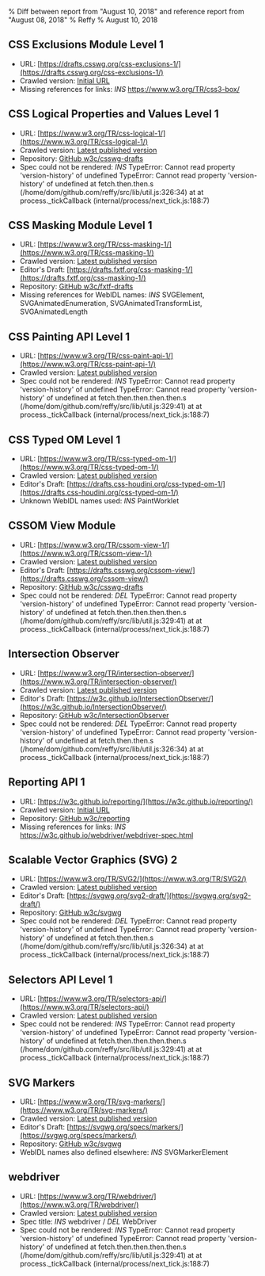 % Diff between report from "August 10, 2018" and reference report from "August 08, 2018"
% Reffy
% August 10, 2018

## CSS Exclusions Module Level 1

- URL: [https://drafts.csswg.org/css-exclusions-1/](https://drafts.csswg.org/css-exclusions-1/)
- Crawled version: [Initial URL](https://drafts.csswg.org/css-exclusions-1/)
- Missing references for links: *INS* https://www.w3.org/TR/css3-box/


## CSS Logical Properties and Values Level 1

- URL: [https://www.w3.org/TR/css-logical-1/](https://www.w3.org/TR/css-logical-1/)
- Crawled version: [Latest published version](https://www.w3.org/TR/css-logical-1)
- Repository: [GitHub w3c/csswg-drafts](https://github.com/w3c/csswg-drafts)
- Spec could not be rendered: *INS* TypeError: Cannot read property 'version-history' of undefined TypeError: Cannot read property 'version-history' of undefined
    at fetch.then.then.s (/home/dom/github.com/reffy/src/lib/util.js:326:34)
    at <anonymous>
    at process._tickCallback (internal/process/next_tick.js:188:7)


## CSS Masking Module Level 1

- URL: [https://www.w3.org/TR/css-masking-1/](https://www.w3.org/TR/css-masking-1/)
- Crawled version: [Latest published version](http://www.w3.org/TR/2014/CR-css-masking-1-20140826/)
- Editor's Draft: [https://drafts.fxtf.org/css-masking-1/](https://drafts.fxtf.org/css-masking-1/)
- Repository: [GitHub w3c/fxtf-drafts](https://github.com/w3c/fxtf-drafts)
- Missing references for WebIDL names: *INS* SVGElement, SVGAnimatedEnumeration, SVGAnimatedTransformList, SVGAnimatedLength


## CSS Painting API Level 1

- URL: [https://www.w3.org/TR/css-paint-api-1/](https://www.w3.org/TR/css-paint-api-1/)
- Crawled version: [Latest published version](https://www.w3.org/TR/css-paint-api-1)
- Spec could not be rendered: *INS* TypeError: Cannot read property 'version-history' of undefined TypeError: Cannot read property 'version-history' of undefined
    at fetch.then.then.then.then.s (/home/dom/github.com/reffy/src/lib/util.js:329:41)
    at <anonymous>
    at process._tickCallback (internal/process/next_tick.js:188:7)


## CSS Typed OM Level 1

- URL: [https://www.w3.org/TR/css-typed-om-1/](https://www.w3.org/TR/css-typed-om-1/)
- Crawled version: [Latest published version](https://www.w3.org/TR/2018/WD-css-typed-om-1-20180410/)
- Editor's Draft: [https://drafts.css-houdini.org/css-typed-om-1/](https://drafts.css-houdini.org/css-typed-om-1/)
- Unknown WebIDL names used: *INS* PaintWorklet


## CSSOM View Module

- URL: [https://www.w3.org/TR/cssom-view-1/](https://www.w3.org/TR/cssom-view-1/)
- Crawled version: [Latest published version](http://www.w3.org/TR/2016/WD-cssom-view-1-20160317/)
- Editor's Draft: [https://drafts.csswg.org/cssom-view/](https://drafts.csswg.org/cssom-view/)
- Repository: [GitHub w3c/csswg-drafts](https://github.com/w3c/csswg-drafts)
- Spec could not be rendered: *DEL* TypeError: Cannot read property 'version-history' of undefined TypeError: Cannot read property 'version-history' of undefined
    at fetch.then.then.then.then.s (/home/dom/github.com/reffy/src/lib/util.js:329:41)
    at <anonymous>
    at process._tickCallback (internal/process/next_tick.js:188:7)


## Intersection Observer

- URL: [https://www.w3.org/TR/intersection-observer/](https://www.w3.org/TR/intersection-observer/)
- Crawled version: [Latest published version](https://www.w3.org/TR/2017/WD-intersection-observer-20170914/)
- Editor's Draft: [https://w3c.github.io/IntersectionObserver/](https://w3c.github.io/IntersectionObserver/)
- Repository: [GitHub w3c/IntersectionObserver](https://github.com/w3c/IntersectionObserver)
- Spec could not be rendered: *DEL* TypeError: Cannot read property 'version-history' of undefined TypeError: Cannot read property 'version-history' of undefined
    at fetch.then.then.s (/home/dom/github.com/reffy/src/lib/util.js:326:34)
    at <anonymous>
    at process._tickCallback (internal/process/next_tick.js:188:7)


## Reporting API 1

- URL: [https://w3c.github.io/reporting/](https://w3c.github.io/reporting/)
- Crawled version: [Initial URL](https://w3c.github.io/reporting/)
- Repository: [GitHub w3c/reporting](https://github.com/w3c/reporting)
- Missing references for links: *INS* https://w3c.github.io/webdriver/webdriver-spec.html


## Scalable Vector Graphics (SVG) 2

- URL: [https://www.w3.org/TR/SVG2/](https://www.w3.org/TR/SVG2/)
- Crawled version: [Latest published version](https://www.w3.org/TR/2018/CR-SVG2-20180807/)
- Editor's Draft: [https://svgwg.org/svg2-draft/](https://svgwg.org/svg2-draft/)
- Repository: [GitHub w3c/svgwg](https://github.com/w3c/svgwg)
- Spec could not be rendered: *DEL* TypeError: Cannot read property 'version-history' of undefined TypeError: Cannot read property 'version-history' of undefined
    at fetch.then.then.s (/home/dom/github.com/reffy/src/lib/util.js:326:34)
    at <anonymous>
    at process._tickCallback (internal/process/next_tick.js:188:7)


## Selectors API Level 1

- URL: [https://www.w3.org/TR/selectors-api/](https://www.w3.org/TR/selectors-api/)
- Crawled version: [Latest published version](https://www.w3.org/TR/selectors-api)
- Spec could not be rendered: *INS* TypeError: Cannot read property 'version-history' of undefined TypeError: Cannot read property 'version-history' of undefined
    at fetch.then.then.then.then.s (/home/dom/github.com/reffy/src/lib/util.js:329:41)
    at <anonymous>
    at process._tickCallback (internal/process/next_tick.js:188:7)


## SVG Markers

- URL: [https://www.w3.org/TR/svg-markers/](https://www.w3.org/TR/svg-markers/)
- Crawled version: [Latest published version](http://www.w3.org/TR/2015/WD-svg-markers-20150409/)
- Editor's Draft: [https://svgwg.org/specs/markers/](https://svgwg.org/specs/markers/)
- Repository: [GitHub w3c/svgwg](https://github.com/w3c/svgwg)
- WebIDL names also defined elsewhere: *INS* SVGMarkerElement


## webdriver

- URL: [https://www.w3.org/TR/webdriver/](https://www.w3.org/TR/webdriver/)
- Crawled version: [Latest published version](https://www.w3.org/TR/webdriver)
- Spec title: *INS* webdriver / *DEL* WebDriver
- Spec could not be rendered: *INS* TypeError: Cannot read property 'version-history' of undefined TypeError: Cannot read property 'version-history' of undefined
    at fetch.then.then.then.then.s (/home/dom/github.com/reffy/src/lib/util.js:329:41)
    at <anonymous>
    at process._tickCallback (internal/process/next_tick.js:188:7)


